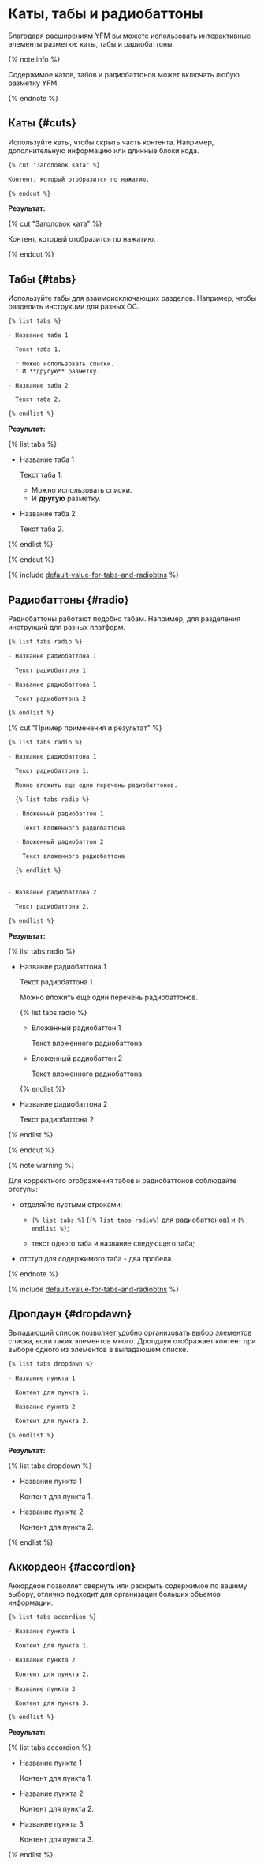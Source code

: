 # Каты, табы и радиобаттоны

Благодаря расширениям YFM вы можете использовать интерактивные элементы разметки: каты, табы и радиобаттоны.

{% note info %}

Содержимое катов, табов и радиобаттонов может включать любую разметку YFM.

{% endnote %}

## Каты {#cuts}

Используйте каты, чтобы скрыть часть контента. Например, дополнительную информацию или длинные блоки кода.

```markdown
{% cut "Заголовок ката" %}

Контент, который отобразится по нажатию.

{% endcut %}
```

**Результат:**

{% cut "Заголовок ката" %}

Контент, который отобразится по нажатию.

{% endcut %}

## Табы {#tabs}

Используйте табы для взаимоисключающих разделов. Например, чтобы разделить инструкции для разных ОС.


```markdown
{% list tabs %}

- Название таба 1

  Текст таба 1.

  * Можно использовать списки.
  * И **другую** разметку.

- Название таба 2

  Текст таба 2.

{% endlist %}
```

**Результат:**

{% list tabs %}

- Название таба 1

  Текст таба 1.

  * Можно использовать списки.
  * И **другую** разметку.

- Название таба 2

  Текст таба 2.

{% endlist %}

{% endcut %}

{% include [default-value-for-tabs-and-radiobtns](../_includes/default-value-for-tabs-and-radiobtns.md) %}

## Радиобаттоны {#radio}

Радиобаттоны работают подобно табам. Например, для разделения инструкций для разных платформ.

```markdown
{% list tabs radio %}

- Название радиобаттона 1

  Текст радиобаттона 1  

- Название радиобаттона 1

  Текст радиобаттона 2

{% endlist %}
```


{% cut "Пример применения и результат" %}

```markdown
{% list tabs radio %}

- Название радиобаттона 1

  Текст радиобаттона 1.

  Можно вложить еще один перечень радиобаттонов.

  {% list tabs radio %}

  - Вложенный радиобаттон 1

    Текст вложенного радиобаттона

  - Вложенный радиобаттон 2

    Текст вложенного радиобаттона    

  {% endlist %}
  

- Название радиобаттона 2

  Текст радиобаттона 2.

{% endlist %}
```


**Результат:**

{% list tabs radio %}

- Название радиобаттона 1

  Текст радиобаттона 1.

  Можно вложить еще один перечень радиобаттонов.

  {% list tabs radio %}

  - Вложенный радиобаттон 1

    Текст вложенного радиобаттона

  - Вложенный радиобаттон 2

    Текст вложенного радиобаттона

  {% endlist %}
  

- Название радиобаттона 2

  Текст радиобаттона 2.

{% endlist %}

{% endcut %}



{% note warning %}

Для корректного отображения табов и радиобаттонов соблюдайте отступы:

- отделяйте пустыми строками:

  - `{% list tabs %}` (`{% list tabs radio%}` для радиобаттонов) и `{% endlist %}`;

  - текст одного таба и название следующего таба;

- отступ для содержимого таба - два пробела.

{% endnote %}

{% include [default-value-for-tabs-and-radiobtns](../_includes/default-value-for-tabs-and-radiobtns.md) %}

##  Дропдаун {#dropdawn}

Выпадающий список позволяет удобно организовать выбор элементов списка, если таких элементов много. Дропдаун отображает контент при выборе одного из элементов в выпадающем списке.

```markdown
{% list tabs dropdown %}

- Название пункта 1

  Контент для пункта 1.

- Название пункта 2

  Контент для пункта 2.

{% endlist %}
```

**Результат:**

{% list tabs dropdown %}

- Название пункта 1

  Контент для пункта 1.

- Название пункта 2

  Контент для пункта 2.

{% endlist %}

##  Аккордеон {#accordion}

Аккордеон позволяет свернуть или раскрыть содержимое по вашему выбору, отлично подходит для организации больших объемов информации.

```markdown
{% list tabs accordion %}

- Название пункта 1

  Контент для пункта 1.

- Название пункта 2

  Контент для пункта 2.
 
- Название пункта 3

  Контент для пункта 3.

{% endlist %}
```

**Результат:**

{% list tabs accordion %}

- Название пункта 1

  Контент для пункта 1.

- Название пункта 2

  Контент для пункта 2.
 
- Название пункта 3

  Контент для пункта 3.

{% endlist %}